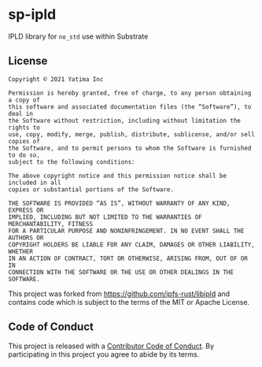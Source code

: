 # sp-ipld

IPLD library for `no_std` use within Substrate

## License

```
Copyright © 2021 Yatima Inc

Permission is hereby granted, free of charge, to any person obtaining a copy of
this software and associated documentation files (the “Software”), to deal in
the Software without restriction, including without limitation the rights to
use, copy, modify, merge, publish, distribute, sublicense, and/or sell copies of
the Software, and to permit persons to whom the Software is furnished to do so,
subject to the following conditions:

The above copyright notice and this permission notice shall be included in all
copies or substantial portions of the Software.

THE SOFTWARE IS PROVIDED “AS IS”, WITHOUT WARRANTY OF ANY KIND, EXPRESS OR
IMPLIED, INCLUDING BUT NOT LIMITED TO THE WARRANTIES OF MERCHANTABILITY, FITNESS
FOR A PARTICULAR PURPOSE AND NONINFRINGEMENT. IN NO EVENT SHALL THE AUTHORS OR
COPYRIGHT HOLDERS BE LIABLE FOR ANY CLAIM, DAMAGES OR OTHER LIABILITY, WHETHER
IN AN ACTION OF CONTRACT, TORT OR OTHERWISE, ARISING FROM, OUT OF OR IN
CONNECTION WITH THE SOFTWARE OR THE USE OR OTHER DEALINGS IN THE SOFTWARE.
```

This project was forked from https://github.com/ipfs-rust/libipld
and contains code which is subject to the terms of the MIT or Apache License.

## Code of Conduct

This project is released with a [Contributor Code of
Conduct](CODE_OF_CONDUCT.md). By participating in this project you agree to abide by its
terms.

